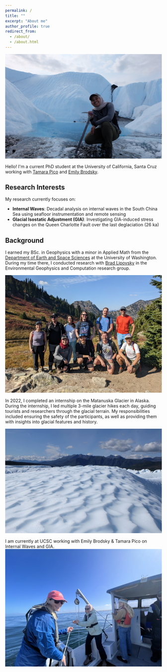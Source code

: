 ```yaml
---
permalink: /
title: ""
excerpt: "About me"
author_profile: true
redirect_from: 
  - /about/
  - /about.html
---
```


![Image of me crouched down with an ice axe on the Matanuska Glacier](images/mat1.JPG)

Hello! I'm a current PhD student at the University of California, Santa Cruz working with [Tamara Pico](https://tamarapico.github.io/) and [Emily Brodsky](https://seismo.sites.ucsc.edu/emily-brodsky/). 

## Research Interests

My research currently focuses on:

- **Internal Waves**: Decadal analysis on internal waves in the South China Sea using seafloor instrumentation and remote sensing
- **Glacial Isostatic Adjustment (GIA)**: Investigating GIA-induced stress changes on the Queen Charlotte Fault over the last deglaciation (26 ka)

## Background

I earned my BSc. in Geophysics with a minor in Applied Math from the [Department of Earth and Space Sciences](https://www.ess.washington.edu/) at the University of Washington. During my time there, I conducted research with [Brad Lipovsky](https://bradlipovsky.github.io/) in the Environmental Geophysics and Computation research group.

![Image of the Environmental Geophysics and Computation research group, 2023](images/epic-group.JPG)

In 2022, I completed an internship on the Matanuska Glacier in Alaska. During the internship, I led multiple 3-mile glacier hikes each day, guiding tourists and researchers through the glacial terrain. My responsibilities included ensuring the safety of the participants, as well as providing them with insights into glacial features and history.

![Image of a section of the Matanuska Glacier](images/DSCF6029.jpg)

I am currently at UCSC working with Emily Brodsky & Tamara Pico on Internal Waves and GIA. 
![Image of collecting CTD measurements](images/59150904-EF29-4E34-90D9-91956925E27B_1_105_c.jpeg)


